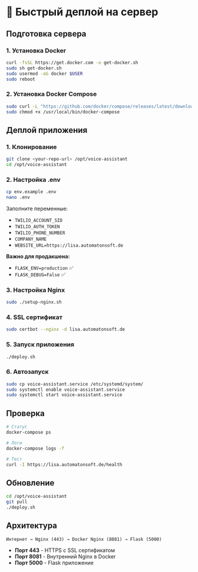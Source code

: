 # 🚀 Быстрый деплой на сервер

## Подготовка сервера

### 1. Установка Docker
```bash
curl -fsSL https://get.docker.com -o get-docker.sh
sudo sh get-docker.sh
sudo usermod -aG docker $USER
sudo reboot
```

### 2. Установка Docker Compose
```bash
sudo curl -L "https://github.com/docker/compose/releases/latest/download/docker-compose-$(uname -s)-$(uname -m)" -o /usr/local/bin/docker-compose
sudo chmod +x /usr/local/bin/docker-compose
```

## Деплой приложения

### 1. Клонирование
```bash
git clone <your-repo-url> /opt/voice-assistant
cd /opt/voice-assistant
```

### 2. Настройка .env
```bash
cp env.example .env
nano .env
```

Заполните переменные:
- `TWILIO_ACCOUNT_SID`
- `TWILIO_AUTH_TOKEN` 
- `TWILIO_PHONE_NUMBER`
- `COMPANY_NAME`
- `WEBSITE_URL=https://lisa.automatonsoft.de`

**Важно для продакшена:**
- `FLASK_ENV=production` ✅
- `FLASK_DEBUG=False` ✅

### 3. Настройка Nginx
```bash
sudo ./setup-nginx.sh
```

### 4. SSL сертификат
```bash
sudo certbot --nginx -d lisa.automatonsoft.de
```

### 5. Запуск приложения
```bash
./deploy.sh
```

### 6. Автозапуск
```bash
sudo cp voice-assistant.service /etc/systemd/system/
sudo systemctl enable voice-assistant.service
sudo systemctl start voice-assistant.service
```

## Проверка

```bash
# Статус
docker-compose ps

# Логи
docker-compose logs -f

# Тест
curl -I https://lisa.automatonsoft.de/health
```

## Обновление

```bash
cd /opt/voice-assistant
git pull
./deploy.sh
```

## Архитектура

```
Интернет → Nginx (443) → Docker Nginx (8081) → Flask (5000)
```

- **Порт 443** - HTTPS с SSL сертификатом
- **Порт 8081** - Внутренний Nginx в Docker
- **Порт 5000** - Flask приложение
